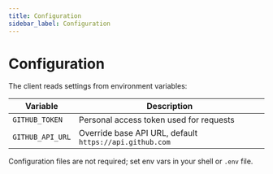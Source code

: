 ```yaml
---
title: Configuration
sidebar_label: Configuration
---
```


# Configuration

The client reads settings from environment variables:

| Variable | Description |
| ---------- | ------------- |
| `GITHUB_TOKEN` | Personal access token used for requests |
| `GITHUB_API_URL` | Override base API URL, default `https://api.github.com` |

Configuration files are not required; set env vars in your shell or `.env` file.
